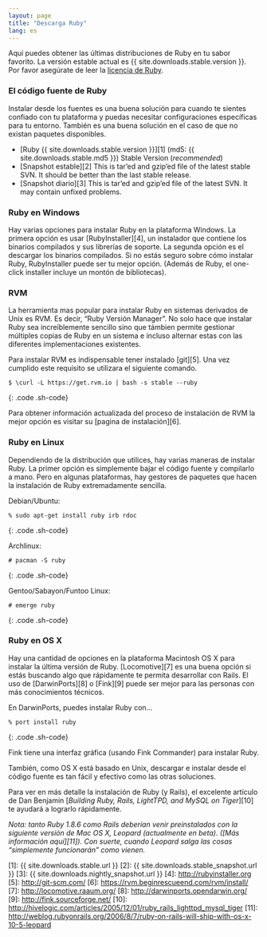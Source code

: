 ```yaml
---
layout: page
title: "Descarga Ruby"
lang: es
---
```


Aquí puedes obtener las últimas distribuciones de Ruby en tu sabor
favorito. La versión estable actual es {{ site.downloads.stable.version }}.
Por favor asegúrate de leer la [licencia de Ruby](/es/about/license.txt).

### El código fuente de Ruby

Instalar desde los fuentes es una buena solución para cuando te sientes
confiado con tu plataforma y puedas necesitar configuraciones
específicas para tu entorno. También es una buena solución en el caso de
que no existan paquetes disponibles.

* [Ruby {{ site.downloads.stable.version }}][1]
  (md5:&nbsp;{{ site.downloads.stable.md5 }}) Stable Version (*recommended*)
* [Snapshot estable][2] This is tar’ed and gzip’ed file of the latest
  stable SVN. It should be better than the last stable release.
* [Snapshot diario][3] This is tar’ed and gzip’ed file of the latest
  SVN. It may contain unfixed problems.

### Ruby en Windows

Hay varias opciones para instalar Ruby en la plataforma Windows. La
primera opción es usar [RubyInstaller][4], un instalador que contiene
los binarios compilados y sus librerías de soporte. La segunda opción es
el descargar los binarios compilados. Si no estás seguro sobre cómo
instalar Ruby, RubyInstaller puede ser tu mejor opción. (Además de Ruby,
el one-click installer incluye un montón de bibliotecas).

### RVM

La herramienta mas popular para instalar Ruby en sistemas derivados de
Unix es RVM. Es decir, “Ruby Versión Manager”. No solo hace que instalar
Ruby sea increíblemente sencillo sino que támbien permite gestionar
múltiples copias de Ruby en un sistema e incluso alternar estas con las
diferentes implementaciones existentes.

Para instalar RVM es indispensable tener instalado [git][5]. Una vez
cumplido este requisito se utilizara el siguiente comando.

    $ \curl -L https://get.rvm.io | bash -s stable --ruby
{: .code .sh-code}

Para obtener información actualizada del proceso de instalación de RVM
la mejor opción es visitar su [pagina de instalación][6].

### Ruby en Linux

Dependiendo de la distribución que utilices, hay varias maneras de
instalar Ruby. La primer opción es simplemente bajar el código fuente y
compilarlo a mano. Pero en algunas plataformas, hay gestores de paquetes
que hacen la instalación de Ruby extremadamente sencilla.

Debian/Ubuntu:

    % sudo apt-get install ruby irb rdoc
{: .code .sh-code}

Archlinux:

    # pacman -S ruby
{: .code .sh-code}

Gentoo/Sabayon/Funtoo Linux:

    # emerge ruby
{: .code .sh-code}

### Ruby en OS X

Hay una cantidad de opciones en la plataforma Macintosh OS X para
instalar la última versión de Ruby. [Locomotive][7] es una buena opción
si estás buscando algo que rápidamente te permita desarrollar con Rails.
El uso de [DarwinPorts][8] o [Fink][9] puede ser mejor para las personas
con más conocimientos técnicos.

En DarwinPorts, puedes instalar Ruby con…

    % port install ruby
{: .code .sh-code}

Fink tiene una interfaz gráfica (usando Fink Commander) para instalar
Ruby.

También, como OS X está basado en Unix, descargar e instalar desde el
código fuente es tan fácil y efectivo como las otras soluciones.

Para ver en más detalle la instalación de Ruby (y Rails), el excelente
artículo de Dan Benjamin [*Building Ruby, Rails, LightTPD, and MySQL on
Tiger*][10] te ayudará a lograrlo rápidamente.

*Nota: tanto Ruby 1.8.6 como Rails deberían venir preinstalados con la
siguiente versión de Mac OS X, Leopard (actualmente en beta). ([Más
información aquí][11]). Con suerte, cuando Leopard salga las cosas
“simplemente funcionarán” como vienen.*



[1]: {{ site.downloads.stable.url }}
[2]: {{ site.downloads.stable_snapshot.url }}
[3]: {{ site.downloads.nightly_snapshot.url }}
[4]: http://rubyinstaller.org 
[5]: http://git-scm.com/ 
[6]: https://rvm.beginrescueend.com/rvm/install/ 
[7]: http://locomotive.raaum.org/ 
[8]: http://darwinports.opendarwin.org/ 
[9]: http://fink.sourceforge.net/ 
[10]: http://hivelogic.com/articles/2005/12/01/ruby_rails_lighttpd_mysql_tiger 
[11]: http://weblog.rubyonrails.org/2006/8/7/ruby-on-rails-will-ship-with-os-x-10-5-leopard 

